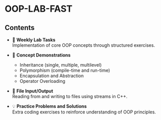 # OOP-LAB-FAST
## Contents

- 🧪 **Weekly Lab Tasks**  
  Implementation of core OOP concepts through structured exercises.



- 🧬 **Concept Demonstrations**  
  - Inheritance (single, multiple, multilevel)  
  - Polymorphism (compile-time and run-time)  
  - Encapsulation and Abstraction  
  - Operator Overloading

- 📂 **File Input/Output**  
  Reading from and writing to files using streams in C++.

- 💡 **Practice Problems and Solutions**  
  Extra coding exercises to reinforce understanding of OOP principles.
